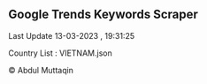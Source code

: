 

## Google Trends Keywords Scraper 
 
Last Update 13-03-2023 , 19:31:25

Country List :
VIETNAM.json



© Abdul Muttaqin 
